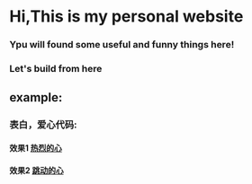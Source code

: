 # Hi,This is my personal website<br>
### Ypu will found some useful and funny things here!<br>
### Let's build from here<br>

## example:<br>
### 表白，爱心代码:<br>   
#### 效果1 [热烈的心](https://leiyufeidaniel.github.io/danceheart.html "热烈的心")<br>
#### 效果2 [跳动的心](https://leiyufeidaniel.github.io/danceheart.html "跳动的心")<br>
